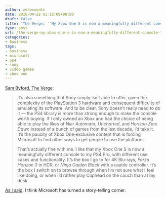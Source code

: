 ```yaml
---
author: zerocounts
date: 2018-04-22 01:18:09+00:00
draft: false
title: 'The Verge: ''My Xbox One S is now a meaningfully different console to my PS4'''
type: post
url: /the-verge-my-xbox-one-s-is-now-a-meaningfully-different-console-to-my-ps4/
categories:
- Business
tags:
- business
- microsoft
- ps4
- sony
- video games
- xbox one
---
```


[Sam Byford, The Verge](https://www.theverge.com/2018/4/18/17251030/xbox-one-backwards-compatibility-360-panzer-dragoon-orta):

> It’s also something that Sony simply isn’t able to offer, given the complexity of the PlayStation 3 hardware and consequent difficulty of emulating its software. And to be clear, Sony doesn’t really need to do it — the PS4 library is more than strong enough to make the console worth buying. If I only owned an Xbox and had the choice of being able to play the likes of _Nier Automata_, _Uncharted_, and _Horizon Zero Dawn_ instead of a bunch of games from the last decade, I’d take it. It’s the paucity of Xbox One-exclusive content that is forcing Microsoft to find other ways to get people to use the platform.
>
> That’s actually fine with me. I like that my Xbox One S is now a meaningfully different console to my PS4 Pro, with different use cases and functionality. It’s the box I go to for 4K Blu-rays, _Forza Horizon 3_ in HDR, or _Ninja Gaiden Black_ with a usable controller. It’s the box I switch on to browse through when I’m not sure what I feel like doing, or when I’d rather play Cuphead on the couch than at my desk.

[As I said](/2018/04/10/more-original-xbox-games-coming-to-xbox-one-backward-compatibility/), I think Microsoft has turned a story-telling corner.
